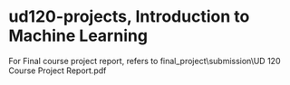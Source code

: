 ud120-projects, Introduction to Machine Learning
==============

For Final course project report, refers to  final_project\submission\UD 120 Course Project Report.pdf
